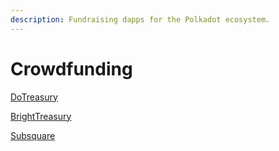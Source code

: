 ```yaml
---
description: Fundraising dapps for the Polkadot ecosystem.
---
```


# Crowdfunding

[DoTreasury](https://www.dotreasury.com/dot)

[BrightTreasury](https://treasury.bright.dev/?networkId=polkadot)

[Subsquare](https://polkadot.subsquare.io/treasury/proposals)

